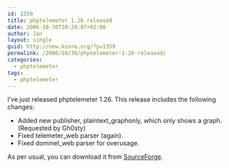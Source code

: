 ```yaml
---
id: 1359
title: phptelemeter 1.26 released
date: 2006-10-30T10:29:07+02:00
author: Jan
layout: single
guid: http://new.kcore.org/?p=1359
permalink: /2006/10/30/phptelemeter-1-26-released/
categories:
  - phptelemeter
tags:
  - phptelemeter
---
```

I&#8217;ve just released phptelemeter 1.26. This release includes the following changes:

  * Added new publisher, plaintext_graphonly, which only shows a graph. (Requested by Gh0sty)
  * Fixed telemeter_web parser (again).
  * Fixed dommel_web parser for overusage.

As per usual, you can download it from <a href="http://sourceforge.net/projects/phptelemeter" target="_blank">SourceForge</a>.